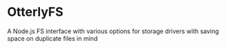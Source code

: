 # OtterlyFS
A Node.js FS interface with various options for storage drivers with saving space on duplicate files in mind
